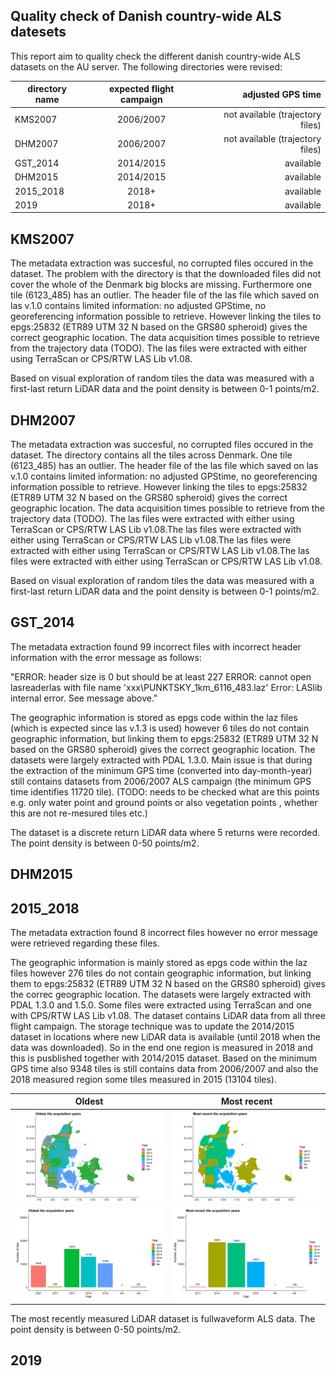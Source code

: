 ## Quality check of Danish country-wide ALS datesets

This report aim to quality check the different danish country-wide ALS datasets on the AU server. The following directories were revised:

| directory name | expected flight campaign | adjusted GPS time |
| --- |:---:| ---:|  
| KMS2007 | 2006/2007 | not available (trajectory files) | 
| DHM2007 | 2006/2007 | not available (trajectory files) | 
| GST_2014 | 2014/2015 | available |
| DHM2015 | 2014/2015 | available |
| 2015_2018 | 2018+ | available |
| 2019 | 2018+ | available |

## KMS2007

The metadata extraction was succesful, no corrupted files occured in the dataset. The problem with the directory is that the downloaded files did not cover the whole of the Denmark big blocks are missing. Furthermore one tile (6123_485) has an outlier. The header file of the las file which saved on las v.1.0 contains limited information: no adjusted GPStime, no georeferencing information possible to retrieve. However linking the tiles to epgs:25832 (ETR89 UTM 32 N based on the GRS80 spheroid) gives the correct geographic location. The data acquisition times possible to retrieve from the trajectory data (TODO). The las files were extracted with either using TerraScan or CPS/RTW LAS Lib v1.08.

Based on visual exploration of random tiles the data was measured with a first-last return LiDAR data and the point density is between 0-1 points/m2. 

## DHM2007

The metadata extraction was succesful, no corrupted files occured in the dataset. The directory contains all the tiles across Denmark. One tile (6123_485) has an outlier. The header file of the las file which saved on las v.1.0 contains limited information: no adjusted GPStime, no georeferencing information possible to retrieve. However linking the tiles to epgs:25832 (ETR89 UTM 32 N based on the GRS80 spheroid) gives the correct geographic location. The data acquisition times possible to retrieve from the trajectory data (TODO). The las files were extracted with either using TerraScan or CPS/RTW LAS Lib v1.08.The las files were extracted with either using TerraScan or CPS/RTW LAS Lib v1.08.The las files were extracted with either using TerraScan or CPS/RTW LAS Lib v1.08.The las files were extracted with either using TerraScan or CPS/RTW LAS Lib v1.08.

Based on visual exploration of random tiles the data was measured with a first-last return LiDAR data and the point density is between 0-1 points/m2. 

## GST_2014

The metadata extraction found 99 incorrect files with incorrect header information with the error message as follows:

"ERROR: header size is 0 but should be at least 227
ERROR: cannot open lasreaderlas with file name 'xxx\PUNKTSKY_1km_6116_483.laz'
Error: LASlib internal error. See message above."

The geographic information is stored as epgs code within the laz files (which is expected since las v.1.3 is used) however 6 tiles do not contain geographic information, but linking them to epgs:25832 (ETR89 UTM 32 N based on the GRS80 spheroid) gives the correct geographic location. The datasets were largely extracted with PDAL 1.3.0. Main issue is that during the extraction of the minimum GPS time (converted into day-month-year) still contains datasets from 2006/2007 ALS campaign (the minimum GPS time identifies 11720 tile). (TODO: needs to be checked what are this points e.g. only water point and ground points or also vegetation points , whether this are not re-mesured tiles etc.)

The dataset is a discrete return LiDAR data where 5 returns were recorded. The point density is between 0-50 points/m2. 

## DHM2015

## 2015_2018

The metadata extraction found 8 incorrect files however no error message were retrieved regarding these files. 

The geographic information is mainly stored as epgs code within the laz files however 276 tiles do not contain geographic information, but linking them to epgs:25832 (ETR89 UTM 32 N based on the GRS80 spheroid) gives the correc geographic location. The datasets were largely extracted with PDAL 1.3.0 and 1.5.0. Some files were extracted using TerraScan and one with CPS/RTW LAS Lib v1.08. The dataset contains LiDAR data from all three flight campaign. The storage technique was to update the 2014/2015 dataset in locations where new LiDAR data is available (until 2018 when the data was downloaded). So in the end one region is measured in 2018 and this is pusblished together with 2014/2015 dataset. Based on the minimum GPS time also 9348 tiles is still contains data from 2006/2007 and also the 2018 measured region some tiles measured in 2015 (13104 tiles). 

Oldest            |  Most recent
:-------------------------:|:-------------------------:
![](figures/dir2015_2018_oldest_gpstime.png)  |  ![](figures/dir2015_2018_recent_gpstime.png)
![](figures/dir2015_2018_histo_oldest_plot.png)  |  ![](figures/dir2015_2018_histo_recent_plot.png)

The most recently measured LiDAR dataset is fullwaveform ALS data. The point density is between 0-50 points/m2. 

## 2019